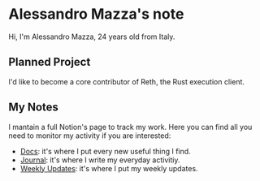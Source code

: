 # Alessandro Mazza's note

Hi, I'm Alessandro Mazza, 24 years old from Italy.

## Planned Project

I'd like to become a core contributor of Reth, the Rust execution client.

## My Notes

I mantain a full Notion's page to track my work.
Here you can find all you need to monitor my activity if you are interested:
- [Docs](https://alessandromazza.notion.site/a9d6565fbfd445209e407de4564810b0?v=0ff5091a354640f68418a30251fb92e9&pvs=4): it's where I put every new useful thing I find.
- [Journal](https://alessandromazza.notion.site/77e6f7a0e2e0476caca2a777494a6654?v=de4adb39b4d24ceb845dfc1996c68388&pvs=4): it's where I write my everyday activitiy.
- [Weekly Updates](https://alessandromazza.notion.site/Weekly-Updates-68795852d592447a983f7d8f110cd732?pvs=4): it's where I put my weekly updates.